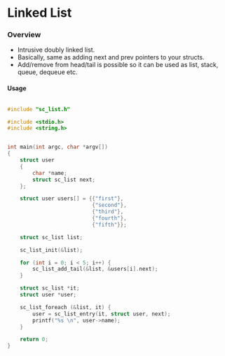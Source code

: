 # Linked List

### Overview

- Intrusive doubly linked list.
- Basically, same as adding next and prev pointers to your structs.
- Add/remove from head/tail is possible so it can be used as list, stack,  
  queue, dequeue etc.

#### Usage


```c

#include "sc_list.h"

#include <stdio.h>
#include <string.h>


int main(int argc, char *argv[])
{
    struct user
    {
        char *name;
        struct sc_list next;
    };

    struct user users[] = {{"first"},
                           {"second"},
                           {"third"},
                           {"fourth"},
                           {"fifth"}};

    struct sc_list list;

    sc_list_init(&list);

    for (int i = 0; i < 5; i++) {
        sc_list_add_tail(&list, &users[i].next);
    }

    struct sc_list *it;
    struct user *user;

    sc_list_foreach (&list, it) {
        user = sc_list_entry(it, struct user, next);
        printf("%s \n", user->name);
    }

    return 0;
}


```